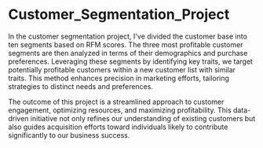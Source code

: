 # Customer_Segmentation_Project
In the customer segmentation project, I've divided the customer base into ten segments based on RFM scores. The three most profitable customer segments are then analyzed in terms of their demographics and purchase preferences. Leveraging these segments by identifying key traits, we target potentially profitable customers within a new customer list with similar traits. This method enhances precision in marketing efforts, tailoring strategies to distinct needs and preferences.

The outcome of this project is a streamlined approach to customer engagement, optimizing resources, and maximizing profitability. This data-driven initiative not only refines our understanding of existing customers but also guides acquisition efforts toward individuals likely to contribute significantly to our business success.
